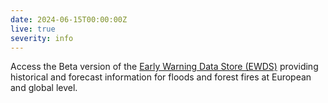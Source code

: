 ```yaml
---
date: 2024-06-15T00:00:00Z
live: true
severity: info
---
```


Access the Beta version of the [Early Warning Data Store (EWDS)](https://ewds-beta.climate.copernicus.eu/) providing historical and forecast information for floods and forest fires at European and global level. 
